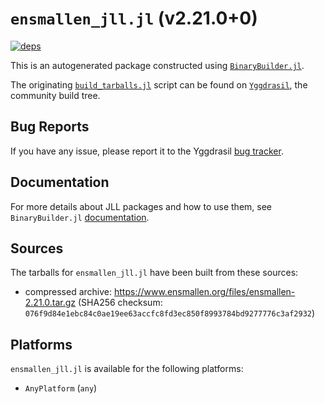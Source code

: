 # `ensmallen_jll.jl` (v2.21.0+0)

[![deps](https://juliahub.com/docs/ensmallen_jll/deps.svg)](https://juliahub.com/ui/Packages/ensmallen_jll/EeYuH?page=2)

This is an autogenerated package constructed using [`BinaryBuilder.jl`](https://github.com/JuliaPackaging/BinaryBuilder.jl).

The originating [`build_tarballs.jl`](https://github.com/JuliaPackaging/Yggdrasil/blob/07965befd1a33a62b219cb277fb6a96ce029643a/E/ensmallen/build_tarballs.jl) script can be found on [`Yggdrasil`](https://github.com/JuliaPackaging/Yggdrasil/), the community build tree.

## Bug Reports

If you have any issue, please report it to the Yggdrasil [bug tracker](https://github.com/JuliaPackaging/Yggdrasil/issues).

## Documentation

For more details about JLL packages and how to use them, see `BinaryBuilder.jl` [documentation](https://docs.binarybuilder.org/stable/jll/).

## Sources

The tarballs for `ensmallen_jll.jl` have been built from these sources:

* compressed archive: https://www.ensmallen.org/files/ensmallen-2.21.0.tar.gz (SHA256 checksum: `076f9d84e1ebc84c0ae19ee63accfc8fd3ec850f8993784bd9277776c3af2932`)

## Platforms

`ensmallen_jll.jl` is available for the following platforms:

* `AnyPlatform` (`any`)
